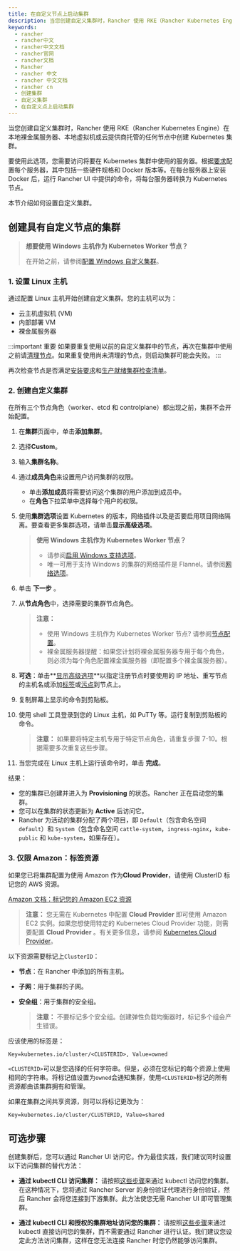 ```yaml
---
title: 在自定义节点上启动集群
description: 当您创建自定义集群时，Rancher 使用 RKE（Rancher Kubernetes Engine）在本地裸金属服务器、本地虚拟机或云提供商托管的任何节点中创建 Kubernetes 集群。要使用此选项，您需要访问将要在 Kubernetes 集群中使用的服务器。根据要求配置每个服务器，其中包括一些硬件规格和 Docker 版本等。在每台服务器上安装 Docker 后，运行 Rancher UI 中提供的命令，将每台服务器转换为 Kubernetes 节点。本节介绍如何设置自定义集群。
keywords:
  - rancher
  - rancher中文
  - rancher中文文档
  - rancher官网
  - rancher文档
  - Rancher
  - rancher 中文
  - rancher 中文文档
  - rancher cn
  - 创建集群
  - 自定义集群
  - 在自定义点上启动集群
---
```


当您创建自定义集群时，Rancher 使用 RKE（Rancher Kubernetes Engine）在本地裸金属服务器、本地虚拟机或云提供商托管的任何节点中创建 Kubernetes 集群。

要使用此选项，您需要访问将要在 Kubernetes 集群中使用的服务器。根据[要求](/docs/rancher2.5/cluster-provisioning/node-requirements/)配置每个服务器，其中包括一些硬件规格和 Docker 版本等。在每台服务器上安装 Docker 后，运行 Rancher UI 中提供的命令，将每台服务器转换为 Kubernetes 节点。

本节介绍如何设置自定义集群。

## 创建具有自定义节点的集群

> **想要使用 Windows 主机作为 Kubernetes Worker 节点？**
>
> 在开始之前，请参阅[配置 Windows 自定义集群](/docs/rancher2.5/cluster-provisioning/rke-clusters/windows-clusters/)。

### 1. 设置 Linux 主机

通过配置 Linux 主机开始创建自定义集群。您的主机可以为：

- 云主机虚拟机 (VM)
- 内部部署 VM
- 裸金属服务器

:::important 重要
如果要重复使用以前的自定义集群中的节点，再次在集群中使用之前请[清理节点](/docs/rancher2.5/faq/removing-rancher/)。如果重复使用尚未清理的节点，则启动集群可能会失败。
:::

再次检查节点是否满足[安装要求](/docs/rancher2.5/cluster-provisioning/node-requirements/)和[生产就绪集群检查清单](/docs/rancher2.5/cluster-provisioning/production/)。

### 2. 创建自定义集群

在所有三个节点角色（worker、etcd 和 controlplane）都出现之前，集群不会开始配置。

1. 在**集群**页面中，单击**添加集群**。

2. 选择**Custom**。

3. 输入**集群名称**。

4. 通过**成员角色**来设置用户访问集群的权限。

   - 单击**添加成员**将需要访问这个集群的用户添加到成员中。
   - 在**角色**下拉菜单中选择每个用户的权限。

5. 使用**集群选项**设置 Kubernetes 的版本，网络插件以及是否要启用项目网络隔离。要查看更多集群选项，请单击**显示高级选项**。

   > **使用 Windows 主机作为 Kubernetes Worker 节点？**
   >
   > - 请参阅[启用 Windows 支持选项](/docs/rancher2.5/cluster-provisioning/rke-clusters/windows-clusters/)。
   > - 唯一可用于支持 Windows 的集群的网络插件是 Flannel。请参阅[网络选项](/docs/rancher2.5/cluster-provisioning/rke-clusters/windows-clusters/)。

6. 单击 **下一步** 。

7. 从**节点角色**中，选择需要的集群节点角色。

   > **注意：**
   >
   > - 使用 Windows 主机作为 Kubernetes Worker 节点? 请参阅[节点配置](/docs/rancher2.5/cluster-provisioning/rke-clusters/windows-clusters/)。
   > - 裸金属服务器提醒：如果您计划将裸金属服务器专用于每个角色，则必须为每个角色配置裸金属服务器（即配置多个裸金属服务器）。

8. **可选**：单击**[显示高级选项](/docs/rancher2.5/cluster-provisioning/rke-clusters/custom-nodes/agent-options/)**以指定注册节点时要使用的 IP 地址、重写节点的主机名或添加[标签](https://kubernetes.io/docs/concepts/overview/working-with-objects/labels/)或[污点](https://kubernetes.io/docs/concepts/configuration/taint-and-toleration/)到节点上。

9. 复制屏幕上显示的命令到剪贴板。

10. 使用 shell 工具登录到您的 Linux 主机，如 PuTTy 等。运行复制到剪贴板的命令。

    > **注意：** 如果要将特定主机专用于特定节点角色，请重复步骤 7-10。根据需要多次重复这些步骤。

11. 当您完成在 Linux 主机上运行该命令时，单击 **完成**。

结果：

- 您的集群已创建并进入为 **Provisioning** 的状态。Rancher 正在启动您的集群。
- 您可以在集群的状态更新为 **Active** 后访问它。
- Rancher 为活动的集群分配了两个项目，即 `Default`（包含命名空间 `default`）和 `System`（包含命名空间 `cattle-system`，`ingress-nginx`，`kube-public` 和 `kube-system`，如果存在）。

### 3. 仅限 Amazon：标签资源

如果您已将集群配置为使用 Amazon 作为**Cloud Provider**，请使用 ClusterID 标记您的 AWS 资源。

[Amazon 文档：标记您的 Amazon EC2 资源](https://docs.aws.amazon.com/zh_cn/AWSEC2/latest/UserGuide/Using_Tags.html)

> **注意：** 您无需在 Kubernetes 中配置 **Cloud Provider** 即可使用 Amazon EC2 实例。如果您想使用特定的 Kubernetes Cloud Provider 功能，则需要配置 **Cloud Provider** 。有关更多信息，请参阅 [Kubernetes Cloud Provider](https://v1-17.docs.kubernetes.io/docs/concepts/cluster-administration/cloud-providers/)。

以下资源需要标记上`ClusterID`：

- **节点**：在 Rancher 中添加的所有主机。
- **子网**：用于集群的子网。
- **安全组**：用于集群的安全组。

  > **注意：** 不要标记多个安全组。创建弹性负载均衡器时，标记多个组会产生错误。

应该使用的标签是：

```
Key=kubernetes.io/cluster/<CLUSTERID>, Value=owned
```

`<CLUSTERID>`可以是您选择的任何字符串。但是，必须在您标记的每个资源上使用相同的字符串。将标记值设置为`owned`会通知集群，使用`<CLUSTERID>`标记的所有资源都由该集群拥有和管理。

如果在集群之间共享资源，则可以将标记更改为：

```
Key=kubernetes.io/cluster/CLUSTERID, Value=shared
```

## 可选步骤

创建集群后，您可以通过 Rancher UI 访问它。作为最佳实践，我们建议同时设置以下访问集群的替代方法：

- **通过 kubectl CLI 访问集群：** 请按照[这些步骤](/docs/rancher2.5/cluster-admin/cluster-access/kubectl/)来通过 kubectl 访问您的集群。在这种情况下，您将通过 Rancher Server 的身份验证代理进行身份验证，然后 Rancher 会将您连接到下游集群。此方法使您无需 Rancher UI 即可管理集群。

- **通过 kubectl CLI 和授权的集群地址访问您的集群：** 请按照[这些步骤](/docs/rancher2.5/cluster-admin/cluster-access/kubectl/)来通过 kubectl 直接访问您的集群，而不需要通过 Rancher 进行认证。我们建议您设定此方法访问集群，这样在您无法连接 Rancher 时您仍然能够访问集群。
